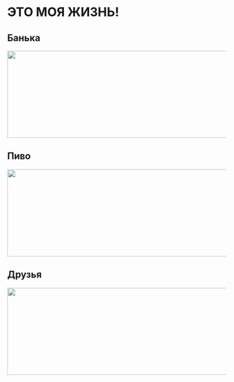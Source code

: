 # ЭТО МОЯ ЖИЗНЬ!
## Банька
<img src="https://sun9-42.userapi.com/impf/BytHkaV0AtT6xx_loeyhpz8QaY2d0g5cJNttvw/ujFTWPDMk7k.jpg?size=808x1080&quality=95&sign=7e94cc611ec4a90e14328e8a999e29a6&type=album" width="1500" height="200">

## Пиво
<img src="https://sun9-7.userapi.com/impg/rgdEqJZrDy7LFWCv9aqhK5SvyvuT5kEiY09Z7Q/FCqF4soNdlU.jpg?size=1620x2160&quality=95&sign=36239ef5a2783f1d66fc937eaf3b8d95&type=album" width="1500" height="200">

## Друзья
<img src="https://sun9-79.userapi.com/impg/ukEq20msJS8PlaQlFky57KGNgO0kyFtUztjPOw/PCkVLA-Hk6o.jpg?size=2560x1920&quality=95&sign=b7766f0481f49e65bd3e0de91b6ff888&type=album" width="1500" height="200">

